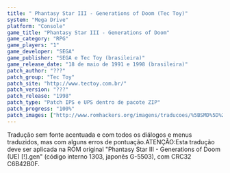 ```yaml
---
title: " Phantasy Star III - Generations of Doom (Tec Toy)"
system: "Mega Drive"
platform: "Console"
game_title: "Phantasy Star III - Generations of Doom"
game_category: "RPG"
game_players: "1"
game_developer: "SEGA"
game_publisher: "SEGA e Tec Toy (brasileira)"
game_release_date: "18 de maio de 1991 e 1998 (brasileira)"
patch_author: "???"
patch_group: "Tec Toy"
patch_site: "http://www.tectoy.com.br/"
patch_version: "???"
patch_release: "1998"
patch_type: "Patch IPS e UPS dentro de pacote ZIP"
patch_progress: "100%"
patch_images: ["http://www.romhackers.org/imagens/traducoes/%5BSMD%5D%20Phantasy%20Star%20III%20-%20Generations%20of%20Doom%20-%20Tec%20Toy%20-%201.png","http://www.romhackers.org/imagens/traducoes/%5BSMD%5D%20Phantasy%20Star%20III%20-%20Generations%20of%20Doom%20-%20Tec%20Toy%20-%202.png","http://www.romhackers.org/imagens/traducoes/%5BSMD%5D%20Phantasy%20Star%20III%20-%20Generations%20of%20Doom%20-%20Tec%20Toy%20-%203.png"]
---
```

Tradução sem fonte acentuada e com todos os diálogos e menus traduzidos, mas com alguns erros de pontuação.ATENÇÃO:Esta tradução deve ser aplicada na ROM original "Phantasy Star III - Generations of Doom (UE) [!].gen" (código interno 1303, japonês G-5503), com CRC32 C6B42B0F.
